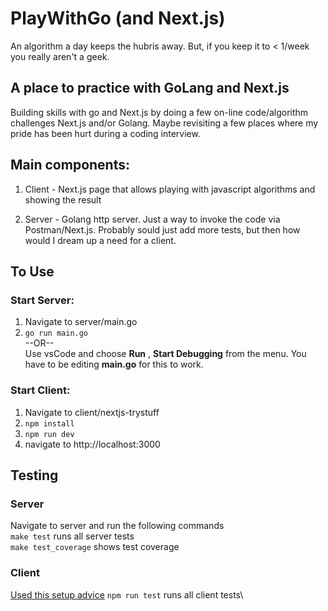 # PlayWithGo (and Next.js) #

An algorithm a day keeps the hubris away.  But, if you keep it to < 1/week you really aren't a geek.

## A place to practice with GoLang and Next.js ##

Building skills with go and Next.js by doing a few on-line code/algorithm challenges Next.js and/or Golang.  Maybe revisiting a few places where my pride has been hurt during a coding interview.

## Main components: ##

1. Client - Next.js page that allows playing with javascript algorithms and showing the result 

2. Server - Golang http server.  Just a way to invoke the code via Postman/Next.js.  Probably sould just add more tests, but then how would I dream up a need for a client.

## To Use ##
### Start Server:
1.  Navigate to server/main.go
2.  ```go run main.go```\
    --OR--\
    Use vsCode and choose **Run** , **Start Debugging** from the menu.  You have to be editing **main.go** for this to work.

### Start Client:
1.  Navigate to client/nextjs-trystuff
2.  ```npm install```
2.  ```npm run dev```
3.  navigate to http://localhost:3000

## Testing ##
### Server ###
Navigate to server and run the following commands\
```make test``` runs all server tests\
```make test_coverage``` shows test coverage
### Client ###
[Used this setup advice](https://nextjs.org/docs/app/building-your-application/testing/jest)
```npm run test``` runs all client tests\

